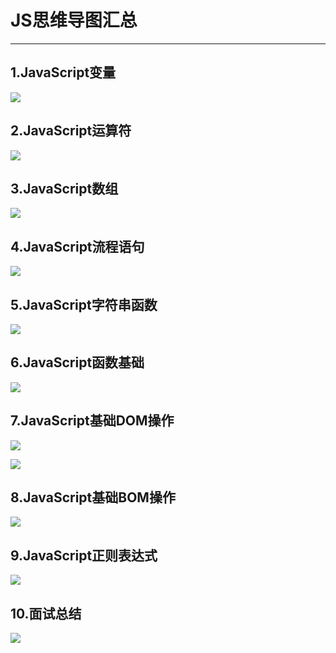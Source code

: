 # JS思维导图汇总
-----------------------------

## 1.JavaScript变量

![](img/JavaScript变量.gif)

## 2.JavaScript运算符

![](img/JavaScript运算符.gif)

## 3.JavaScript数组

![](img/JavaScript数组.gif)

## 4.JavaScript流程语句

![](img/JavaScript流程语句.gif)

## 5.JavaScript字符串函数

![](img/JavaScript字符串函数.gif)

## 6.JavaScript函数基础

![](img/JavaScript函数基础.gif)

## 7.JavaScript基础DOM操作

![](img/JavaScript基础DOM操作1.gif)

![](img/JavaScript基础DOM操作2.gif)

## 8.JavaScript基础BOM操作

![](img/JavaScript基础BOM操作.jpg)

## 9.JavaScript正则表达式

![](img/JavaScript正则表达式.gif)

## 10.面试总结

![](img/面试.png)


